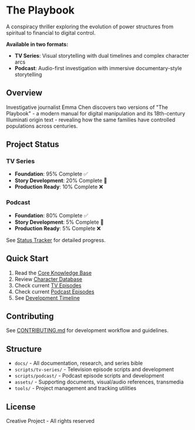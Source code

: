 # The Playbook

A conspiracy thriller exploring the evolution of power structures from spiritual to financial to digital control.

**Available in two formats:**
- **TV Series**: Visual storytelling with dual timelines and complex character arcs
- **Podcast**: Audio-first investigation with immersive documentary-style storytelling

## Overview

Investigative journalist Emma Chen discovers two versions of "The Playbook" - a modern manual for digital manipulation and its 18th-century Illuminati origin text - revealing how the same families have controlled populations across centuries.

## Project Status

### TV Series
- **Foundation**: 95% Complete ✅
- **Story Development**: 20% Complete 🔄
- **Production Ready**: 10% Complete ❌

### Podcast
- **Foundation**: 80% Complete ✅
- **Story Development**: 5% Complete 🔄
- **Production Ready**: 5% Complete ❌

See [Status Tracker](docs/project-management/status-tracker.md) for detailed progress.

## Quick Start

1. Read the [Core Knowledge Base](docs/series-bible/01-core-knowledge-base.md)
2. Review [Character Database](docs/series-bible/02-character-database.md)
3. Check current [TV Episodes](scripts/tv-series/season-01/episodes/)
4. Check current [Podcast Episodes](scripts/podcast/season-01/episodes/)
5. See [Development Timeline](docs/project-management/development-timeline.md)

## Contributing

See [CONTRIBUTING.md](CONTRIBUTING.md) for development workflow and guidelines.

## Structure

- `docs/` - All documentation, research, and series bible
- `scripts/tv-series/` - Television episode scripts and development
- `scripts/podcast/` - Podcast episode scripts and development
- `assets/` - Supporting documents, visual/audio references, transmedia
- `tools/` - Project management and tracking utilities

## License

Creative Project - All rights reserved
